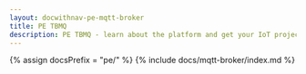 ```yaml
---
layout: docwithnav-pe-mqtt-broker
title: PE TBMQ
description: PE TBMQ - learn about the platform and get your IoT projects running on TBMQ
---
```


{% assign docsPrefix = "pe/" %}
{% include docs/mqtt-broker/index.md %}